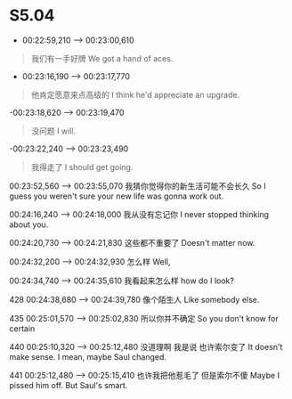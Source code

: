 # S5.04

- 00:22:59,210 --> 00:23:00,610
>我们有一手好牌
>We got a hand of aces.


- 00:23:16,190 --> 00:23:17,770
>他肯定愿意来点高级的
I think he'd appreciate an upgrade.

-00:23:18,620 --> 00:23:19,470
>没问题
I will.

-00:23:22,240 --> 00:23:23,490
>我得走了
I should get going.

00:23:52,560 --> 00:23:55,070
我猜你觉得你的新生活可能不会长久
So I guess you weren't sure your new life was gonna work out.

00:24:16,240 --> 00:24:18,000
我从没有忘记你
I never stopped thinking about you.

00:24:20,730 --> 00:24:21,830
这些都不重要了
Doesn't matter now.

00:24:32,200 --> 00:24:32,930
怎么样
Well,

00:24:34,740 --> 00:24:35,610
我看起来怎么样
how do I look?

428
00:24:38,680 --> 00:24:39,780
像个陌生人
Like somebody else.

435
00:25:01,570 --> 00:25:02,830
所以你并不确定
So you don't know for certain

440
00:25:10,320 --> 00:25:12,480
没道理啊  我是说  也许索尔变了
It doesn't make sense. I mean, maybe Saul changed.

441
00:25:12,480 --> 00:25:15,410
也许我把他惹毛了  但是索尔不傻
Maybe I pissed him off. But Saul's smart.

